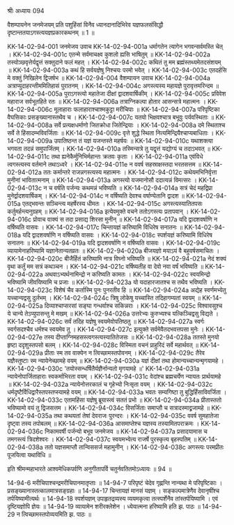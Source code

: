 श्रीः
अध्यायः 094

वैशम्पायनेन जनमेजयम् प्रति पशुहिंसां विनैव ध्यानदानादिभिरेव यज्ञफलसंसिद्धौ दृष्टान्ततयाऽगस्त्ययज्ञप्रकारकथनम् ॥ 1 ॥

KK-14-02-94-001	जनमेजय उवाच 
KK-14-02-94-001a	धर्मागतेन त्यागेन भगवन्सर्वमस्ति चेत् ।
KK-14-02-94-001c	एतन्मे सर्वमाचक्ष्व कुशलो ह्यसि भाषितुम् ॥
KK-14-02-94-002a	तस्योञ्छवृत्तेर्यद्वृत्तं सक्तुदाने फलं महत् ।
KK-14-02-94-002c	कथितं तु मम ब्रह्मंस्तथ्यमेतदसंशयम् ॥
KK-14-02-94-003a	कथं हि सर्वयज्ञेषु निश्चयः परमो भवेत् ।
KK-14-02-94-003c	एतदर्हसि मे वक्तुं निखिलेन द्विजर्षभ ॥
KK-14-02-94-004	वैशम्पायन उवाच 
KK-14-02-94-004a	अत्राप्युदाहरन्तीममितिहासं पुरातनम् ।
KK-14-02-94-004c	अगस्त्यस्य महायज्ञे पुरावृत्तमरिन्दम ॥
KK-14-02-94-005a	पुराऽगस्त्यो महातेजा दीक्षां द्वादशवार्षिकीम् ।
KK-14-02-94-005c	प्रविवेश महाराज सर्वभूतहिते रतः ॥
KK-14-02-94-006a	तत्राग्निकल्पा होतार आसन्सत्रे महात्मनः ।
KK-14-02-94-006c	मूलाहाराः फलाहाराश्चाश्मकुट्टा मरीचिपाः ॥
KK-14-02-94-007a	परिपृष्टिका वैघसिकाः प्रसङ्ख्यानास्तथैव च ।
KK-14-02-94-007c	यतयो भिक्षवश्चात्र बभूवुः पर्यवस्थिताः ॥
KK-14-02-94-008a	सर्वे प्रत्यक्षधर्माणो जितक्रोधा जितेन्द्रियाः ।
KK-14-02-94-008a	दमे स्थिताश्च सर्वे ते हिंसादम्भविवर्जिताः ॥
KK-14-02-94-009c	वृत्ते शुद्धे स्थिता नित्यमिन्द्रियैश्चाप्यबाधिताः ।
KK-14-02-94-009a	उपातिष्ठन्त तं यज्ञं यजन्तस्ते महर्षयः ॥
KK-14-02-94-010c	यथाशक्त्या भगवता तदन्नं समुपार्जितम् ।
KK-14-02-94-010a	तस्मिन्सत्रे तु यद्वृत्तं यद्योग्यं च तदाऽभवत् ॥
KK-14-02-94-011c	तथा ह्यनेकैर्मुनिभिर्महान्तः क्रतवः कृताः ।
KK-14-02-94-011a	एवंविधे त्वगस्त्यस्य वर्तमाने तथाऽध्वरे ।
KK-14-02-94-011e	न ववर्ष सहस्राक्षस्तदा भरतसत्तम ॥
KK-14-02-94-012a	ततः कर्मान्तरे राजन्नगस्त्यस्य महात्मनः ।
KK-14-02-94-012c	कथेयमभिनिर्वृत्ता मुनीनां भावितात्मनाम् ॥
KK-14-02-94-013a	अगस्त्यो यजमानोसौ ददात्यन्नं विमत्सरः ।
KK-14-02-94-013c	न च वर्षति पर्जन्यः कथमन्नं भविष्यति ॥
KK-14-02-94-014a	सत्रं चेदं महद्विप्रा मुनेर्द्वादशवार्षिकम् ।
KK-14-02-94-014c	न वर्षिष्यति देवश्च वर्षाण्येतानि द्वादश ॥
KK-14-02-94-015a	एतद्भवन्तः सञ्चिन्त्य महर्षेरस्य धीमतः ।
KK-14-02-94-015c	अगस्त्यस्यातितपसः कर्तुमर्हन्त्यनुग्रहम् ॥
KK-14-02-94-016a	इत्येवमुक्ते वचने ततोऽगस्त्यः प्रतापवान् ।
KK-14-02-94-016c	प्रोवाच वाक्यं स तदा प्रसाद्य शिरसा मुनीन् ॥
KK-14-02-94-017a	यदि द्वादशवर्षाणि न वर्षिष्यति वासवः ।
KK-14-02-94-017c	चिन्तायज्ञं करिष्यामि विधिरेष सनातनः ॥
KK-14-02-94-018a	यदि द्वादशवर्षाणि न वर्षिष्यति वासवः ।
KK-14-02-94-018c	स्पर्शयज्ञं करिष्यामि विधिरेष सनातनः ॥
KK-14-02-94-019a	यदि द्वादशवर्षाणि न वर्षिष्यति वासवः ।
KK-14-02-94-019c	व्यायामेनाहरिष्यामि यज्ञानेतान्यतव्रतः ॥
KK-14-02-94-020a	बीजयज्ञो मयाऽयं वै बहुवर्षसमाचितः ।
KK-14-02-94-020c	बीजैर्हितं करिष्यामि नात्र विघ्नो भविष्यति ॥
KK-14-02-94-021a	नेदं शक्यं वृथा कर्तुं मम सत्रं कथञ्चन ।
KK-14-02-94-021c	वर्षिष्यतीह वा देवो नवा वर्षं भविष्यति ॥
KK-14-02-94-022a	अथवाऽभ्यर्थनामिन्द्रो न करिष्यति कामतः ।
KK-14-02-94-022c	स्वयमिन्द्रो भविष्यामि जीवयिष्यामि च प्रजाः ॥
KK-14-02-94-023a	यो यदाहारजातश्च स तथैव भविष्यति ।
KK-14-02-94-023c	विशेषं चैव कर्तास्मि पुनः पुनरतीव हि ॥
KK-14-02-94-024a	अद्येह स्वर्णमभ्येतु यच्चान्यद्वसु दुर्लभम् ।
KK-14-02-94-024c	त्रिषु लोकेषु यच्चास्ति तदिहागम्यतां स्वयम् ॥
KK-14-02-94-025a	दिव्याश्चाप्सरसां सङ्घा गन्धर्वाश्च सकिन्नराः ।
KK-14-02-94-025c	विश्वावसुश्च ये चान्ये तेऽप्युपासन्तु मे मखम् ॥
KK-14-02-94-026a	उत्तरेभ्यः कुरुभ्यश्च यत्किञ्चिद्वसु विद्यते ।
KK-14-02-94-026c	सर्वं तदिह यज्ञेषु स्वयमेवोपतिष्ठतु ॥
KK-14-02-94-027a	स्वर्गः स्वर्गसदश्चैव धर्मश्च स्वयमेव तु ।
KK-14-02-94-027c	इत्युक्ते सर्वमेवैतदभवत्तपसा मुनेः ।
KK-14-02-94-027e	तस्य दीप्ताग्निमहसस्त्वगस्त्यस्यातितेजसः ॥
KK-14-02-94-028a	ततस्ते मुनयो हृष्टा ददृशुस्तपसो बलम् ।
KK-14-02-94-028c	विस्मिता वचनं प्राहुरिदं सर्वे महार्थवत् ॥
KK-14-02-94-029a	प्रीताः स्म तव वाक्येन न त्विच्छामस्तपोवनम् ।
KK-14-02-94-029c	तैरेव यज्ञैस्तुष्टाः स्म न्यायेनेच्छामहे वयम् ॥
KK-14-02-94-030a	यज्ञं दीक्षां तथा होमान्यच्चान्यन्मृगयामहे ।
KK-14-02-94-030c	'तयोस्सन्धर्षितैर्यज्ञैर्नान्यतो मृगयामहे ॥'
KK-14-02-94-031a	न्यायेनोपार्जिताहाराः स्वकर्माभिरता वयम् ।
KK-14-02-94-031c	वेदांश्च ब्रह्मचर्येण न्यायतः प्रार्थयामहे ॥
KK-14-02-94-032a	न्यायेनोत्तरकालं च गृहेभ्यो निःसृता वयम् ।
KK-14-02-94-032c	धर्मदृष्टैर्विधिद्वारैस्तपस्तप्स्यामहे वयम् ॥
KK-14-02-94-033a	भवतः सम्यगिष्टा तु बुद्धिर्हिंसाविवर्जिता ।
KK-14-02-94-033c	एतामहिंसा यज्ञेषु ब्रूयास्त्वं सततं प्रभो ॥
KK-14-02-94-034a	प्रीतास्ततो भविष्यामो वयं तु द्विजसत्तम ।
KK-14-02-94-034c	विसर्जिताः समाप्तौ च सत्रादस्माद्व्रजामहे ॥
KK-14-02-94-035a	तथा कथयतां तेषां देवराजः पुरन्दरः ।
KK-14-02-94-035c	ववर्ष सुमहातेजा दृष्ट्वा तस्य तपोबलम् ॥
KK-14-02-94-036a	आसमाप्तेश्च यज्ञस्य तस्यामितपराक्रमः ।
KK-14-02-94-036c	निकामवर्षी पर्जन्यो बभूव जनमेजय ॥
KK-14-02-94-037a	प्रसादयामास च तमगस्त्यं त्रिदशेश्वरः ।
KK-14-02-94-037c	स्वयमभ्येत्य राजर्षे पुरस्कृत्य बृहस्पतिम् ॥
KK-14-02-94-038a	ततो यज्ञसमाप्तौ तान्विससर्ज महामुनीन् ।
KK-14-02-94-038c	अगस्त्यः परमप्रीतः पूजयित्वा यथाविधि ॥ 

इति श्रीमन्महाभारते आश्वमेधिकपर्वणि अनुगीतापर्वि चतुर्नवतितमोऽध्यायः ॥ 94 ॥

14-94-6 मरीचिपाश्चन्द्रमरीचिपानमातृप्ताः ॥ 14-94-7 परिपृष्टं चेदेव गृह्णन्ति नान्यथा मे परिपृष्टिकाः । प्रसङ्ख्यानास्तत्कालमात्रसङ्ग्रहाः ॥ 14-94-17 चिन्तायज्ञं मानसं यज्ञम् । सङ्कल्पमात्रेणैव देवानृषींश्च तर्पयिष्यामीत्यर्थः ॥ 14-94-18 स्पर्शयज्ञम् उपाहृतद्रव्यस्य व्ययमकृत्वा तत्स्पर्शेनैव तांस्तर्पयिष्यामि । एवं दृष्टियज्ञोपि ज्ञेयः ॥ 14-94-19 व्यायामेन शरीरक्लेशेन । ध्येयात्मना हरिष्यामि हति झ. पाठः ॥ 14-94-29 न त्विच्छामस्तपोव्ययमिति झ. पाठः ॥
